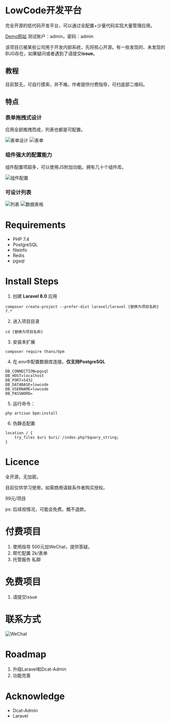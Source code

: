 # LowCode开发平台

完全开源的低代码开发平台，可以通过全配置+少量代码实现大量管理应用。

[Demo网站](http://81.68.176.146/admin) 测试账户：admin，密码：admin

该项目已被某些公司用于开发内部系统，先将核心开源。有一些发现的、未发现的BUG存在，如果疑问或者遇到了请提交**issue**。

## 教程

目前暂无，可自行摸索，并不难。作者提供付费指导，可扫底部二维码。

## 特点

### 表单拖拽式设计

应用全部推拽而成，列表也都是可配置。

![表单设计](https://img.thans.cn/bpm/image.png)
![表单](https://img.thans.cn/bpm/image-1.png)

### 组件强大的配置能力

组件配置项超多，可以使用JS附加功能。拥有几十个组件库。

![组件配置](https://img.thans.cn/bpm/image5.png)

### 可设计列表

![列表](https://img.thans.cn/bpm/image-2.png)
![数据表格](https://img.thans.cn/bpm/image-3.png)

# Requirements
- PHP 7.4
- PostgreSQL
- fileinfo
- Redis
- pgsql

# Install Steps

1. 创建 **Laravel 8.0** 应用

```
composer create-project --prefer-dist laravel/laravel {替换为项目名称} 7.*
```

2. 进入项目目录

 ```
 cd {替换为项目名称}
 ```

3. 安装本扩展

```
composer require thans/bpm
```


4. 在.env中配置数据库连接。**仅支持PostgreSQL**

```
DB_CONNECTION=pgsql
DB_HOST=localhost
DB_PORT=5432
DB_DATABASE=lowcode
DB_USERNAME=lowcode
DB_PASSWORD=
```

5. 运行命令：

```php artisan bpm:install```

6. 伪静态配置

```
location / {
    try_files $uri $uri/ /index.php?$query_string;
}
```

# Licence

全开源，无加密。

目前仅供学习使用，如需商用请联系作者购买授权。

99元/项目

ps: 后续视情况，可能会免费。概不退款。

# 付费项目

1. 使用指导 500元加WeChat，提供答疑。
2. 帮忙配置 2k/表单
3. 托管服务 私聊

# 免费项目

1. 请提交issue

# 联系方式

![WeChat](https://img.thans.cn/wechat.jpg)

# Roadmap

1. 升级Laravel和Dcat-Admin
2. 功能完善

# Acknowledge

- Dcat-Admin
- Laravel

